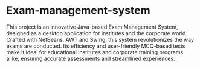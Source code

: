 # Exam-management-system
This project is an innovative Java-based Exam Management System, designed as a desktop application for institutes and the corporate world. Crafted with NetBeans, AWT and Swing, this system revolutionizes the way exams are conducted. Its efficiency and user-friendly MCQ-based tests make it ideal for educational institutes and corporate training programs alike, ensuring accurate assessments and streamlined experiences.
